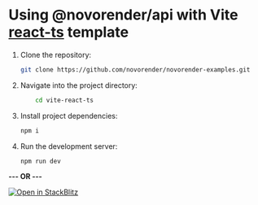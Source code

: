 # Using @novorender/api with Vite [react-ts](https://github.com/vitejs/vite/tree/main/packages/create-vite/template-react-ts) template

1. Clone the repository:

    ```bash
    git clone https://github.com/novorender/novorender-examples.git
    ```

2. Navigate into the project directory:

    ```bash
        cd vite-react-ts
    ```

3. Install project dependencies:

    ```bash
    npm i
    ```

4. Run the development server:

    ```bash
    npm run dev
    ```

**--- OR ---**

[![Open in StackBlitz](https://developer.stackblitz.com/img/open_in_stackblitz.svg)](https://stackblitz.com/github/novorender/novorender-examples/tree/master/vite-react-ts?file=src/App.tsx)
